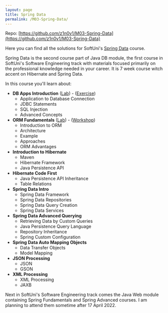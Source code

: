 ```yaml
---
layout: page
title: Spring Data
permalink: /M03-Spring-Data/
---
```


Repo: [https://github.com/z1n0v1/M03-Spring-Data](https://github.com/z1n0v1/M03-Spring-Data)

Here you can find all the solutions for SoftUni's [Spring Data](https://softuni.bg/trainings/3592/spring-data-february-2022) course.

Spring Data is the second course part of Java DB module, the first course in SoftUni's Software Engineering track with materials focused primarily on the professional knowledge needed in your career. It is 7 week course witch accent on Hibernate and Spring Data.

In this course you'll learn about:

 - __DB Apps Introduction__  \([Lab](https://github.com/z1n0v1/M03-Spring-Data/tree/main/03L%20-%20Database%20Access%20with%20JDBC)\) - \([Exercise](https://github.com/z1n0v1/M03-Spring-Data/tree/main/04E%20-%20Exercise%20Database%20Access%20with%20JDBC)\)
   - Application to Database Connection
   - JDBC Statements
   - SQL Injection
   - Advanced Concepts
 - __ORM Fundamentals__ \([Lab](https://github.com/z1n0v1/M03-Spring-Data/tree/main/05L%20-%20ORM%20Fundamentals)\) - \([Workshop](https://github.com/z1n0v1/M03-Spring-Data/tree/main/06W%20-%20Workshop%20Custom%20ORM)\)
   - Introduction to ORM
   - Architecture
   - Example
   - Approaches
   - ORM Advantages
 - __Introduction to Hibernate__
   - Maven
   - Hibernate Framework
   - Java Persistence API
 - __Hibernate Code First__
   - Java Persistence API Inheritance
   - Table Relations
 - __Spring Data Intro__
   - Spring Data Framework
   - Spring Data Repositories
   - Spring Data Query Creation
   - Spring Data Services
 - __Spring Data Advanced Querying__
   - Retrieving Data by Custom Queries
   - Java Persistence Query Language
   - Repository Inheritance
   - Spring Custom Configuration
 - __Spring Data Auto Mapping Objects__
   - Data Transfer Objects
   - Model Mapping
 - __JSON Processing__
   - JSON
   - GSON
 - __XML Processing__
   - XML Processing
   - JAXB

Next in SoftUni's Software Engineering track comes the Java Web module containing Spring Fundamentals and Spring Advanced courses. I am planning to attend them sometime after 17 April 2022.